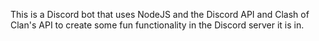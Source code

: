 This is a Discord bot that uses NodeJS and the Discord API and Clash of Clan's API to create some fun functionality in the Discord server it is in.
